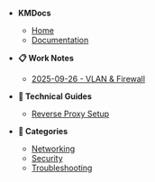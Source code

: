 - **KMDocs**
  - [Home](/)
  - [Documentation](/docs/)

- **📋 Work Notes**
  - [2025-09-26 - VLAN & Firewall](/docs/2025-09-26-VLAN-Setting)

- **🔧 Technical Guides**  
  - [Reverse Proxy Setup](/docs/Reverse-Proxy)

- **📁 Categories**
  - [Networking](/docs/tag/networking)
  - [Security](/docs/tag/security)
  - [Troubleshooting](/docs/tag/troubleshooting)